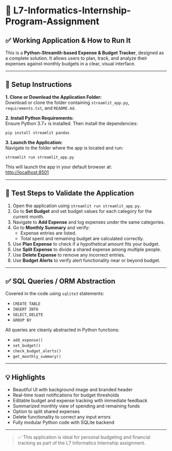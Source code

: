 # 💾 L7-Informatics-Internship-Program-Assignment

## ✅ Working Application & How to Run It

This is a **Python-Streamlit-based Expense & Budget Tracker**, designed as a complete solution. It allows users to plan, track, and analyze their expenses against monthly budgets in a clear, visual interface.

---

## 🔧 Setup Instructions

**1. Clone or Download the Application Folder:**  
Download or clone the folder containing `streamlit_app.py`, `requirements.txt`, and `README.md`.

**2. Install Python Requirements:**  
Ensure Python 3.7+ is installed. Then install the dependencies:
```
pip install streamlit pandas
```

**3. Launch the Application:**  
Navigate to the folder where the app is located and run:
```
streamlit run streamlit_app.py
```
This will launch the app in your default browser at:  
[http://localhost:8501](http://localhost:8501)

---

## 🧪 Test Steps to Validate the Application

1. Open the application using `streamlit run streamlit_app.py`.
2. Go to **Set Budget** and set budget values for each category for the current month.
3. Navigate to **Add Expense** and log expenses under the same categories.
4. Go to **Monthly Summary** and verify:
   - Expense entries are listed.
   - Total spent and remaining budget are calculated correctly.
5. Use **Plan Expense** to check if a hypothetical amount fits your budget.
6. Use **Split Expense** to divide a shared expense among multiple people.
7. Use **Delete Expense** to remove any incorrect entries.
8. Use **Budget Alerts** to verify alert functionality near or beyond budget.

---

## ✅ SQL Queries / ORM Abstraction

Covered in the code using `sqlite3` statements:
- `CREATE TABLE`
- `INSERT INTO`
- `SELECT`, `DELETE`
- `GROUP BY`

All queries are cleanly abstracted in Python functions:
- `add_expense()`
- `set_budget()`
- `check_budget_alerts()`
- `get_monthly_summary()`

---

## 💡 Highlights

- Beautiful UI with background image and branded header
- Real-time toast notifications for budget thresholds
- Editable budget and expense tracking with immediate feedback
- Summarized monthly view of spending and remaining funds
- Option to split shared expenses
- Delete functionality to correct any input errors
- Fully modular Python code with SQLite backend

---

> ✅ This application is ideal for personal budgeting and financial tracking as part of the L7 Informatics Internship assignment.
